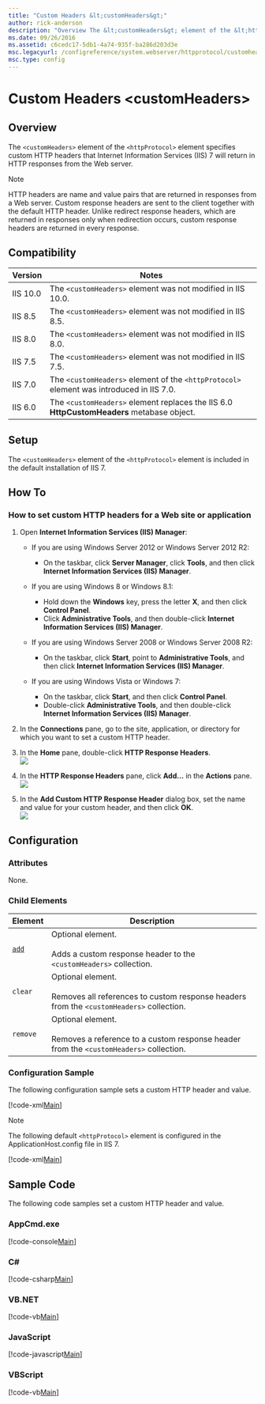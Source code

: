 ```yaml
---
title: "Custom Headers &lt;customHeaders&gt;"
author: rick-anderson
description: "Overview The &lt;customHeaders&gt; element of the &lt;httpProtocol&gt; element specifies custom HTTP headers that Internet Information Services (IIS) 7 will..."
ms.date: 09/26/2016
ms.assetid: c6cedc17-5db1-4a74-935f-ba286d203d3e
msc.legacyurl: /configreference/system.webserver/httpprotocol/customheaders
msc.type: config
---
```

Custom Headers &lt;customHeaders&gt;
====================
<a id="001"></a>
## Overview

The `<customHeaders>` element of the `<httpProtocol>` element specifies custom HTTP headers that Internet Information Services (IIS) 7 will return in HTTP responses from the Web server.

> [!NOTE]
> HTTP headers are name and value pairs that are returned in responses from a Web server. Custom response headers are sent to the client together with the default HTTP header. Unlike redirect response headers, which are returned in responses only when redirection occurs, custom response headers are returned in every response.

<a id="002"></a>
## Compatibility

| Version | Notes |
| --- | --- |
| IIS 10.0 | The `<customHeaders>` element was not modified in IIS 10.0. |
| IIS 8.5 | The `<customHeaders>` element was not modified in IIS 8.5. |
| IIS 8.0 | The `<customHeaders>` element was not modified in IIS 8.0. |
| IIS 7.5 | The `<customHeaders>` element was not modified in IIS 7.5. |
| IIS 7.0 | The `<customHeaders>` element of the `<httpProtocol>` element was introduced in IIS 7.0. |
| IIS 6.0 | The `<customHeaders>` element replaces the IIS 6.0 **HttpCustomHeaders** metabase object. |

<a id="003"></a>
## Setup

The `<customHeaders>` element of the `<httpProtocol>` element is included in the default installation of IIS 7.

<a id="004"></a>
## How To

### How to set custom HTTP headers for a Web site or application

1. Open **Internet Information Services (IIS) Manager**: 

    - If you are using Windows Server 2012 or Windows Server 2012 R2: 

        - On the taskbar, click **Server Manager**, click **Tools**, and then click **Internet Information Services (IIS) Manager**.
    - If you are using Windows 8 or Windows 8.1: 

        - Hold down the **Windows** key, press the letter **X**, and then click **Control Panel**.
        - Click **Administrative Tools**, and then double-click **Internet Information Services (IIS) Manager**.
    - If you are using Windows Server 2008 or Windows Server 2008 R2: 

        - On the taskbar, click **Start**, point to **Administrative Tools**, and then click **Internet Information Services (IIS) Manager**.
    - If you are using Windows Vista or Windows 7: 

        - On the taskbar, click **Start**, and then click **Control Panel**.
        - Double-click **Administrative Tools**, and then double-click **Internet Information Services (IIS) Manager**.
2. In the **Connections** pane, go to the site, application, or directory for which you want to set a custom HTTP header.
3. In the **Home** pane, double-click **HTTP Response Headers**.  
    [![](index/_static/image2.png)](index/_static/image1.png)
4. In the **HTTP Response Headers** pane, click **Add...** in the **Actions** pane.  
    [![](index/_static/image4.png)](index/_static/image3.png)
5. In the **Add Custom HTTP Response Header** dialog box, set the name and value for your custom header, and then click **OK**.  
    [![](index/_static/image6.png)](index/_static/image5.png)

<a id="005"></a>
## Configuration

### Attributes

None.

### Child Elements

| Element | Description |
| --- | --- |
| [`add`](add.md) | Optional element.<br><br>Adds a custom response header to the `<customHeaders>` collection. |
| `clear` | Optional element.<br><br>Removes all references to custom response headers from the `<customHeaders>` collection. |
| `remove` | Optional element.<br><br>Removes a reference to a custom response header from the `<customHeaders>` collection. |

### Configuration Sample

The following configuration sample sets a custom HTTP header and value.

[!code-xml[Main](index/samples/sample1.xml)]

> [!NOTE]
> The following default `<httpProtocol>` element is configured in the ApplicationHost.config file in IIS 7.

[!code-xml[Main](index/samples/sample2.xml)]

<a id="006"></a>
## Sample Code

The following code samples set a custom HTTP header and value.

### AppCmd.exe

[!code-console[Main](index/samples/sample3.cmd)]

### C\#

[!code-csharp[Main](index/samples/sample4.cs)]

### VB.NET

[!code-vb[Main](index/samples/sample5.vb)]

### JavaScript

[!code-javascript[Main](index/samples/sample6.js)]

### VBScript

[!code-vb[Main](index/samples/sample7.vb)]